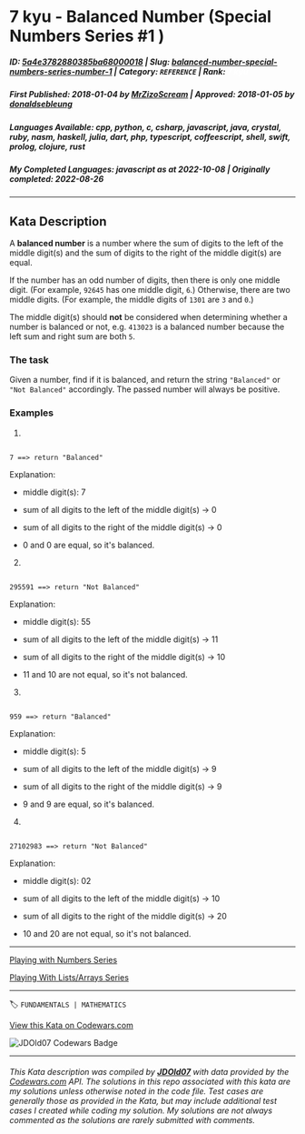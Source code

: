# 7 kyu - Balanced Number (Special Numbers Series #1 ) 

##### **ID**: [5a4e3782880385ba68000018](https://www.codewars.com/kata/5a4e3782880385ba68000018) | **Slug**: [balanced-number-special-numbers-series-number-1](https://www.codewars.com/kata/5a4e3782880385ba68000018) | **Category**: `REFERENCE` | **Rank**: <span style="color:white">7 kyu</span>

##### **First Published**: 2018-01-04 ***by*** [MrZizoScream](https://www.codewars.com/users/MrZizoScream) | **Approved**: 2018-01-05 ***by*** [donaldsebleung](https://www.codewars.com/users/donaldsebleung)

##### **Languages Available**: cpp, python, c, csharp, javascript, java, crystal, ruby, nasm, haskell, julia, dart, php, typescript, coffeescript, shell, swift, prolog, clojure, rust

##### **My Completed Languages**: javascript ***as at*** 2022-10-08 | **Originally completed**: 2022-08-26

---

## Kata Description


A **balanced number** is a number where the sum of digits to the left of the middle digit(s) and the sum of digits to the right of the middle digit(s) are equal.



If the number has an odd number of digits, then there is only one middle digit. (For example, `92645` has one middle digit, `6`.) Otherwise, there are two middle digits. (For example, the middle digits of `1301` are `3` and `0`.)



The middle digit(s) should **not** be considered when determining whether a number is balanced or not, e.g. `413023` is a balanced number because the left sum and right sum are both `5`.



### The task

Given a number, find if it is balanced, and return the string `"Balanced"` or `"Not Balanced"` accordingly. The passed number will always be positive.





### Examples

1.

```

7 ==> return "Balanced"

```

Explanation:

* middle digit(s): 7

* sum of all digits to the left of the middle digit(s) -> 0

* sum of all digits to the right of the middle digit(s) -> 0

* 0 and 0 are equal, so it's balanced.



2.

```

295591 ==> return "Not Balanced"

```

Explanation:

* middle digit(s): 55

* sum of all digits to the left of the middle digit(s) -> 11

* sum of all digits to the right of the middle digit(s) -> 10

* 11 and 10 are not equal, so it's not balanced.





3.

```

959 ==> return "Balanced"

```

Explanation:

* middle digit(s): 5

* sum of all digits to the left of the middle digit(s) -> 9

* sum of all digits to the right of the middle digit(s) -> 9

* 9 and 9 are equal, so it's balanced.



4.

```

27102983 ==> return "Not Balanced"

```

Explanation:

* middle digit(s): 02

* sum of all digits to the left of the middle digit(s) -> 10

* sum of all digits to the right of the middle digit(s) -> 20

* 10 and 20 are not equal, so it's not balanced.





___



[Playing with Numbers Series](https://www.codewars.com/collections/playing-with-numbers)



[Playing With Lists/Arrays Series](https://www.codewars.com/collections/playing-with-lists-slash-arrays)



---


🏷 `FUNDAMENTALS | MATHEMATICS`


[View this Kata on Codewars.com](https://www.codewars.com/kata/5a4e3782880385ba68000018)

![](https://www.codewars.com/users/jdold07/badges/large "JDOld07 Codewars Badge")

---

###### *This Kata description was compiled by [**JDOld07**](https://tpstech.dev) with data provided by the [Codewars.com](https://www.codewars.com) API.  The solutions in this repo associated with this kata are my solutions unless otherwise noted in the code file.  Test cases are generally those as provided in the Kata, but may include additional test cases I created while coding my solution.  My solutions are not always commented as the solutions are rarely submitted with comments.*
